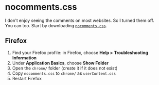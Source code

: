 # nocomments.css

I don't enjoy seeing the comments on most websites.
So I turned them off. You can too.
Start by downloading [`nocomments.css`](https://raw.githubusercontent.com/richard92m/nocomments.css/master/nocomments.css).

## Firefox
1. Find your Firefox profile: in Firefox, choose **Help > Troubleshooting Information**
1. Under **Application Basics**, choose **Show Folder**
1. Open the `chrome/` folder (create it if it does not exist)
1. Copy `nocomments.css` to `chrome/` as `userContent.css`
1. Restart Firefox

